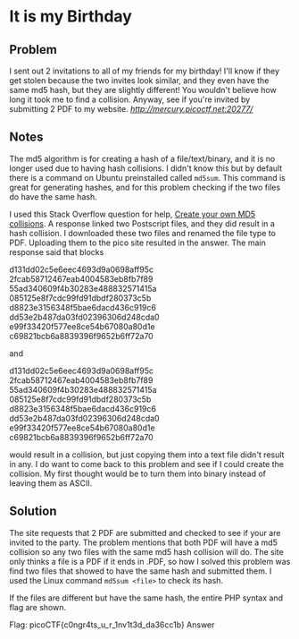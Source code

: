 # It is my Birthday

## Problem

I sent out 2 invitations to all of my friends for my birthday! I'll know if they get stolen because the two invites look similar, and they even have the same md5 hash, but they are slightly different! You wouldn't believe how long it took me to find a collision. Anyway, see if you're invited by submitting 2 PDF to my website. *http://mercury.picoctf.net:20277/*

## Notes

The md5 algorithm is for creating a hash of a file/text/binary, and it is no longer used due to having hash collisions.  I didn't know this but by default there is a command on Ubuntu preinstalled called `md5sum`.  This command is great for generating hashes, and for this problem checking if the two files do have the same hash.

I used this Stack Overflow question for help, [Create your own MD5 collisions](https://stackoverflow.com/questions/933497/create-your-own-md5-collisions).  A response linked two Postscript files, and they did result in a hash collision.  I downloaded these two files and renamed the file type to PDF.  Uploading them to the pico site resulted in the answer.  The main response said that blocks

d131dd02c5e6eec4693d9a0698aff95c
2fcab58712467eab4004583eb8fb7f89
55ad340609f4b30283e488832571415a
085125e8f7cdc99fd91dbdf280373c5b
d8823e3156348f5bae6dacd436c919c6
dd53e2b487da03fd02396306d248cda0
e99f33420f577ee8ce54b67080a80d1e
c69821bcb6a8839396f9652b6ff72a70

and

d131dd02c5e6eec4693d9a0698aff95c
2fcab58712467eab4004583eb8fb7f89
55ad340609f4b30283e488832571415a
085125e8f7cdc99fd91dbdf280373c5b
d8823e3156348f5bae6dacd436c919c6
dd53e2b487da03fd02396306d248cda0
e99f33420f577ee8ce54b67080a80d1e
c69821bcb6a8839396f9652b6ff72a70

would result in a collision, but just copying them into a text file didn't result in any.  I do want to come back to this problem and see if I could create the collision. My first thought would be to turn them into binary instead of leaving them as ASCII.

## Solution

The site requests that 2 PDF are submitted and checked to see if your are invited to the party.  The problem mentions that both PDF will have a md5 collision so any two files with the same md5 hash collision will do.  The site only thinks a file is a PDF if it ends in .PDF, so how I solved this problem was find two files that showed to have the same hash and submitted them.  I used the Linux command `md5sum <file>` to check its hash.

If the files are different but have the same hash, the entire PHP syntax and flag are shown.

Flag: picoCTF{c0ngr4ts_u_r_1nv1t3d_da36cc1b}
Answer
